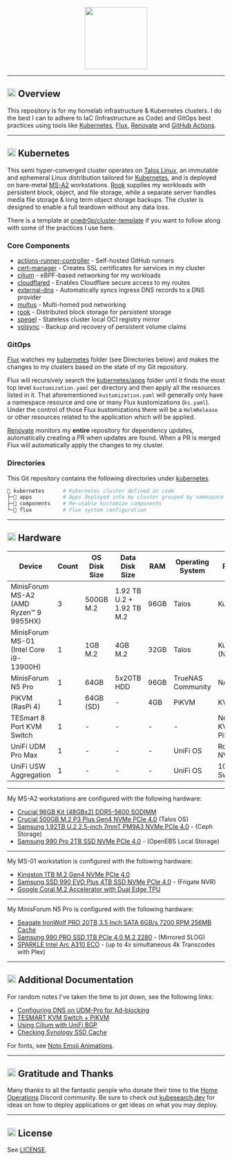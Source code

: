 <div align="center">

<img src="https://avatars.githubusercontent.com/u/1470571" align="center" width="144px" height="144px"/>

</div>

---

## <img src="https://fonts.gstatic.com/s/e/notoemoji/latest/1f4a1/512.gif" alt="💡" width="20" height="20"> Overview

This repository is for my homelab infrastructure & Kubernetes clusters. I do the best I can to adhere to IaC (Infrastructure as Code) and GitOps best practices using tools like [Kubernetes](https://github.com/kubernetes/kubernetes), [Flux](https://github.com/fluxcd/flux2), [Renovate](https://github.com/renovatebot/renovate) and [GitHub Actions](https://github.com/features/actions).

---

## <img src="https://fonts.gstatic.com/s/e/notoemoji/latest/1f331/512.gif" alt="🌱" width="20" height="20"> Kubernetes

This semi hyper-converged cluster operates on [Talos Linux](https://github.com/siderolabs/talos), an immutable and ephemeral Linux distribution tailored for [Kubernetes](https://github.com/kubernetes/kubernetes), and is deployed on bare-metal [MS-A2](https://store.minisforum.com/products/minisforum-ms-a2) workstations. [Rook](https://github.com/rook/rook) supplies my workloads with persistent block, object, and file storage, while a separate server handles media file storage & long term object storage backups. The cluster is designed to enable a full teardown without any data loss.

There is a template at [onedr0p/cluster-template](https://github.com/onedr0p/cluster-template) if you want to follow along with some of the practices I use here.

### Core Components

- [actions-runner-controller](https://github.com/actions/actions-runner-controller) - Self-hosted GitHub runners
- [cert-manager](https://github.com/cert-manager/cert-manager) - Creates SSL certificates for services in my cluster
- [cilium](https://github.com/cilium/cilium) - eBPF-based networking for my workloads
- [cloudflared](https://github.com/cloudflare/cloudflared) - Enables Cloudflare secure access to my routes
- [external-dns](https://github.com/kubernetes-sigs/external-dns) - Automatically syncs ingress DNS records to a DNS provider
- [multus](https://github.com/k8snetworkplumbingwg/multus-cni) - Multi-homed pod networking
- [rook](https://github.com/rook/rook) - Distributed block storage for persistent storage
- [spegel](https://github.com/spegel-org/spegel) - Stateless cluster local OCI registry mirror
- [volsync](https://github.com/backube/volsync) - Backup and recovery of persistent volume claims

### GitOps

[Flux](https://github.com/fluxcd/flux2) watches my [kubernetes](./kubernetes) folder (see Directories below) and makes the changes to my clusters based on the state of my Git repository.

Flux will recursively search the [kubernetes/apps](./kubernetes/apps) folder until it finds the most top level `kustomization.yaml` per directory and then apply all the resources listed in it. That aforementioned `kustomization.yaml` will generally only have a namespace resource and one or many Flux kustomizations (`ks.yaml`). Under the control of those Flux kustomizations there will be a `HelmRelease` or other resources related to the application which will be applied.

[Renovate](https://github.com/renovatebot/renovate) monitors my **entire** repository for dependency updates, automatically creating a PR when updates are found. When a PR is merged Flux will automatically apply the changes to my cluster.

### Directories

This Git repository contains the following directories under [kubernetes](./kubernetes).

```sh
📁 kubernetes      # Kubernetes cluster defined as code
├─📁 apps          # Apps deployed into my cluster grouped by namespace (see below)
├─📁 components    # Re-usable kustomize components
└─📁 flux          # Flux system configuration
```

---

## <img src="https://fonts.gstatic.com/s/e/notoemoji/latest/2699_fe0f/512.gif" alt="⚙" width="20" height="20"> Hardware

| Device                                 | Count | OS Disk Size | Data Disk Size            | RAM  | Operating System  | Purpose                 |
|-----------------------------------------|-------|--------------|---------------------------|------|-------------------|-------------------------|
| MinisForum MS-A2 (AMD Ryzen™ 9 9955HX)  | 3     | 500GB M.2    | 1.92 TB U.2 + 1.92 TB M.2 | 96GB | Talos             | Kubernetes              |
| MinisForum MS-01 (Intel Core i9-13900H) | 1     | 1GB M.2      | 4GB M.2                   | 32GB | Talos             | Kubernetes (NVR)        |
| MinisForum N5 Pro                       | 1     | 64GB         | 5x20TB HDD                | 96GB | TrueNAS Community | NAS                     |
| PiKVM (RasPi 4)                         | 1     | 64GB (SD)    | -                         | 4GB  | PiKVM             | KVM                     |
| TESmart 8 Port KVM Switch               | 1     | -            | -                         | -    | -                 | Network KVM (for PiKVM) |
| UniFi UDM Pro Max                       | 1     | -            | -                         | -    | UniFi OS          | Router & NVR            |
| UniFi USW Aggregation                   | 1     | -            | -                         | -    | UniFi OS          | 10G Core Switch         |

---

My MS-A2 workstations are configured with the following hardware:

- [Crucial 96GB Kit (48GBx2) DDR5-5600 SODIMM](https://www.crucial.com/memory/ddr5/ct2k48g56c46s5)
- [Crucial 500GB M.2 P3 Plus Gen4 NVMe PCIe 4.0](https://www.crucial.com/products/ssd/crucial-p3-plus-ssd) (Talos OS)
- [Samsung 1.92TB U.2 2.5-inch 7mmT PM9A3 NVMe PCIe 4.0](https://www.samsung.com/us/business/computing/memory-storage/enterprise-solid-state-drives/pm9a3-nvme-u-2-ssd-1-9tb-mz-ql21t900/) - (Ceph Storage)
- [Samsung 990 Pro 2TB SSD NVMe PCIe 4.0](https://www.samsung.com/us/computing/memory-storage/solid-state-drives/990-pro-pcie-4-0-nvme-ssd-2tb-mz-v9p2t0b-am.html) - (OpenEBS Local Storage)

---

My MS-01 workstation is configured with the following hardware:

- [Kingston 1TB M.2 Gen4 NVMe PCIe 4.0](https://www.kingston.com/en/industrial-ssd/m2-2230-pcie-nvme?capacity=1tb&form%20factor=m.2%202230&interface=nvme&nand=tlc)
- [Samsung SSD 990 EVO Plus 4TB SSD NVMe PCIe 4.0](https://www.samsung.com/us/computing/memory-storage/solid-state-drives/990-evo-plus-gen5-pcie-nvmetm-ssd-4tb-mz-v9s4t0b-am/) - (Frigate NVR)
- [Google Coral M.2 Accelerator with Dual Edge TPU](https://coral.ai/products/m2-accelerator-dual-edgetpu/)

---

My MinisForum N5 Pro is configured with the following hardware:
- [Seagate IronWolf PRO 20TB 3.5 Inch SATA 6GB/s 7200 RPM 256MB Cache](https://www.seagate.com/files/www-content/datasheets/pdfs/ironwolf-pro-20tb-DS1914-21-2206US-en_US.pdf)
- [Samsung 990 PRO SSD 1TB PCIe 4.0 M.2 2280](https://www.samsung.com/us/computing/memory-storage/solid-state-drives/990-pro-pcie--4-0-nvme--ssd-1tb-mz-v9p1t0b-am.html) - (Mirrored SLOG)
- [SPARKLE Intel Arc A310 ECO](https://www.sparkle.com.tw/files/20240729114820639.pdf) - (up to 4x simultaneous 4k Transcodes with Plex)

---

## <img src="https://fonts.gstatic.com/s/e/notoemoji/latest/270f_fe0f/512.gif" alt="🖍︎" width="20" height="20"> Additional Documentation

For random notes I've taken the time to jot down, see the following links:

- [Configuring DNS on UDM-Pro for Ad-blocking](./docs/configuring-dns-on-udm-pro-for-adblocking.md)
- [TESMART KVM Switch + PiKVM](./docs/tesmart-kvm-switch-and-pikvm.md)
- [Using Cilium with UniFi BGP](./docs/using-cilium-with-unifi-bgp.md)
- [Checking Synology SSD Cache](./docs/checking-synology-ssd-cache.md)

For fonts, see [Noto Emoji Animations](https://googlefonts.github.io/noto-emoji-animation/).

---

## <img src="https://fonts.gstatic.com/s/e/notoemoji/latest/1f64f/512.gif" alt="🙏" width="20" height="20"> Gratitude and Thanks

Many thanks to all the fantastic people who donate their time to the [Home Operations](https://discord.gg/home-operations) Discord community. Be sure to check out [kubesearch.dev](https://kubesearch.dev) for ideas on how to deploy applications or get ideas on what you may deploy.

---

## <img src="https://fonts.gstatic.com/s/e/notoemoji/latest/2696_fe0f/512.gif" alt="⚖" width="20" height="20"> License

See [LICENSE](./LICENSE).
